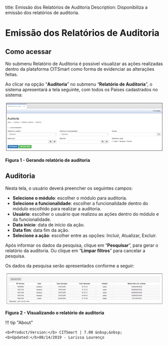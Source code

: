 title:  Emissão dos Relatórios de Auditoria
Description: Disponibiliza a emissão dos relatórios de auditoria. 
# Emissão dos Relatórios de Auditoria

Como acessar
--------------

No submenu Relatório de Auditoria é possível visualizar as ações realizadas dentro da plataforma CITSmart como forma de evidenciar as
alterações feitas.

Ao clicar na opção “**Auditoria**” no submenu “**Relatório de Auditoria**”, o sistema apresentará a tela seguinte, com todos os Países 
cadastrados no sistema:

![Relatório](images/audit.img1.jpg)

**Figura 1 - Gerando relatório de auditoria**

Auditoria
------------

Nesta tela, o usuário deverá preencher os seguintes campos:

- **Selecione o módulo**: escolher o módulo para auditoria.
- **Selecione a funcionalidade**: escolher a funcionalidade dentro do módulo escolhido para realizar a auditoria.
- **Usuário**: escolher o usuário que realizou as ações dentro do módulo e da funcionalidade.
- **Data início**: data de início da ação.
- **Data fim**: data fim da ação.
- **Selecione a ação**: escolher entre as opções: Incluir, Atualizar, Excluir.

Após informar os dados da pesquisa, clique em “**Pesquisar**”, para gerar o relatório da auditoria. Ou clique em “**Limpar 
filtros**” para cancelar a pesquisa.

Os dados da pesquisa serão apresentados conforme a seguir:

![Visualizando](images/audit.img2.jpg)

**Figura 2 - Visualizando o relatório de auditoria**

!!! tip "About"

    <b>Product/Version:</b> CITSmart | 7.00 &nbsp;&nbsp;
    <b>Updated:</b>08/14/2019 - Larissa Lourenço

